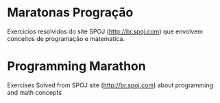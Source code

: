 # Maratonas Progração
Exercicios resolvidos do site SPOJ (http://br.spoj.com) que envolvem conceitos de programação e matematica.

# Programming Marathon
Exercises Solved from SPOJ site (http://br.spoj.com) about programming and math concepts 


